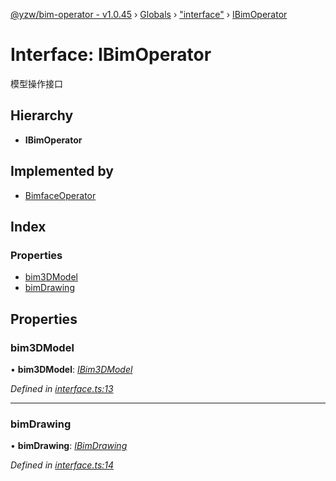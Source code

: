 [@yzw/bim-operator - v1.0.45](../README.md) › [Globals](../globals.md) › ["interface"](../modules/_interface_.md) › [IBimOperator](_interface_.ibimoperator.md)

# Interface: IBimOperator

模型操作接口

## Hierarchy

* **IBimOperator**

## Implemented by

* [BimfaceOperator](../classes/_providers_bimface_operator_.bimfaceoperator.md)

## Index

### Properties

* [bim3DModel](_interface_.ibimoperator.md#bim3dmodel)
* [bimDrawing](_interface_.ibimoperator.md#bimdrawing)

## Properties

###  bim3DModel

• **bim3DModel**: *[IBim3DModel](_interface_.ibim3dmodel.md)*

*Defined in [interface.ts:13](https://github.com/youkaisteve/bim-operator/blob/07608a2/src/interface.ts#L13)*

___

###  bimDrawing

• **bimDrawing**: *[IBimDrawing](_interface_.ibimdrawing.md)*

*Defined in [interface.ts:14](https://github.com/youkaisteve/bim-operator/blob/07608a2/src/interface.ts#L14)*
